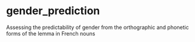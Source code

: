 # gender_prediction
Assessing the predictability of gender from the orthographic and phonetic forms of the lemma in French nouns
